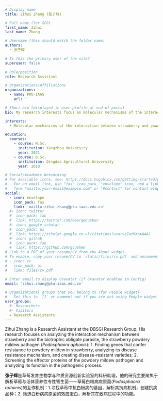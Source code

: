 ```yaml
---
# Display name
title: Zihui Zhang (张子辉)

# Full name (for SEO)
first_name: Zihui
last_name: Zhang

# Username (this should match the folder name)
authors:
  - 张子辉

# Is this the primary user of the site?
superuser: false

# Role/position
role: Research Assistant

# Organizations/Affiliations
organizations:
  - name: PKU-IAAS
    url: ''

# Short bio (displayed in user profile at end of posts)
bio: My research interests focus on molecular mechanisms of the interaction between strawberry and powdery mildew.

interests:
  - Molecular mechanisms of the interaction between strawberry and powdery mildew

education:
  courses:
    - course: M.Sc.
      institution: Yangzhou University
      year: 2021
    - course: B.Sc.
      institution: Qingdao Agricultural University
      year: 2018

# Social/Academic Networking
# For available icons, see: https://docs.hugoblox.com/getting-started/page-builder/#icons
#   For an email link, use "fas" icon pack, "envelope" icon, and a link in the
#   form "mailto:your-email@example.com" or "#contact" for contact widget.
social:
  - icon: envelope
    icon_pack: fas
    link: 'mailto:zihui.zhang@pku-iaas.edu.cn'
  #- icon: twitter
  #  icon_pack: fab
  #  link: https://twitter.com/GeorgeCushen
  #- icon: google-scholar
  #  icon_pack: ai
  #  link: https://scholar.google.co.uk/citations?user=sIwtMXoAAAAJ
  #- icon: github
  #  icon_pack: fab
  #  link: https://github.com/gcushen
# Link to a PDF of your resume/CV from the About widget.
# To enable, copy your resume/CV to `static/files/cv.pdf` and uncomment the lines below.
# - icon: cv
#   icon_pack: ai
#   link: files/cv.pdf

# Enter email to display Gravatar (if Gravatar enabled in Config)
email: 'zihui.zhang@pku-iaas.edu.cn'

# Organizational groups that you belong to (for People widget)
#   Set this to `[]` or comment out if you are not using People widget.
user_groups:
  #- Researchers
  #- Visitors
  - Research Assistants
---
```


Zihui Zhang is a Research Assistant at the DBSGI Research Group. His research focuses on analyzing the interaction mechanism between strawberry and the biotrophic obligate parasite, the strawberry powdery mildew pathogen (*Podosphaora aphanis*): 1. Finding genes that confer resistance to powdery mildew in strawberry, analyzing its disease resistance mechanism, and creating disease-resistant varieties; 2. Screening the effector proteins of the powdery mildew pathogen and analyzing its function in the pathogenic process.

**张子辉**是草莓发育生物学与种质资源创新实验室的科研助理，他的研究主要聚焦于解析草莓与活体营养性专性寄生菌——草莓白粉病病原菌(*Podosphaora aphanis*)的互作机制：1.寻找草莓中抗白粉病的基因，解析其抗病机制，创建抗病品种；2. 筛选白粉病病原菌的效应蛋白，解析其在致病过程中的功能。